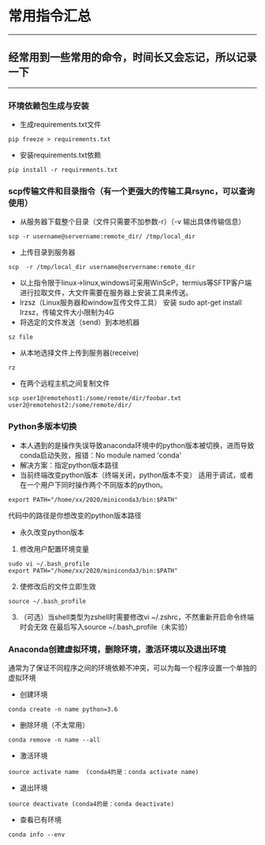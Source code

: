# 常用指令汇总
***
## 经常用到一些常用的命令，时间长又会忘记，所以记录一下
***
### 环境依赖包生成与安装
- 生成requirements.txt文件
```language
pip freeze > requirements.txt
```
- 安装requirements.txt依赖
```language
pip install -r requirements.txt
```

### scp传输文件和目录指令（有一个更强大的传输工具rsync，可以查询使用）
- 从服务器下载整个目录（文件只需要不加参数-r）（-v 输出具体传输信息）
```language
scp -r username@servername:remote_dir/ /tmp/local_dir 
```
- 上传目录到服务器
```language
scp  -r /tmp/local_dir username@servername:remote_dir
```
- 以上指令限于linux->linux,windows可采用WinScP，termius等SFTP客户端进行拉取文件，大文件需要在服务器上安装工具来传送。
- lrzsz（Linux服务器和window互传文件工具）
安装 sudo apt-get install lrzsz，传输文件大小限制为4G
- 将选定的文件发送（send）到本地机器
```language
sz file
```
- 从本地选择文件上传到服务器(receive)
```language
rz
```
- 在两个远程主机之间复制文件
```language
scp user1@remotehost1:/some/remote/dir/foobar.txt user2@remotehost2:/some/remote/dir/
```


### Python多版本切换
- 本人遇到的是操作失误导致anaconda环境中的python版本被切换，进而导致conda启动失败，报错：No module named 'conda'
- 解决方案：指定python版本路径
- 当前终端改变python版本（终端关闭，python版本不变）
适用于调试，或者在一个用户下同时操作两个不同版本的python。
```language
export PATH="/home/xx/2020/miniconda3/bin:$PATH"
```
代码中的路径是你想改变的python版本路径
- 永久改变python版本
1. 修改用户配置环境变量
```language
sudo vi ~/.bash_profile
export PATH="/home/xx/2020/miniconda3/bin:$PATH"
```
2. 使修改后的文件立即生效
```language
source ~/.bash_profile
```
3. （可选）当shell类型为zshell时需要修改vi ~/.zshrc，不然重新开启命令终端时会无效
在最后写入source ~/.bash_profile（未实验）

### Anaconda创建虚拟环境，删除环境，激活环境以及退出环境
通常为了保证不同程序之间的环境依赖不冲突，可以为每一个程序设置一个单独的虚拟环境
- 创建环境
```language
conda create -n name python=3.6 
```
- 删除环境（不太常用）
```language
conda remove -n name --all
```
- 激活环境
```language
source activate name  (conda4的是：conda activate name)
```
- 退出环境
```language
source deactivate (conda4的是：conda deactivate)
```
- 查看已有环境
```language
conda info --env
```



















